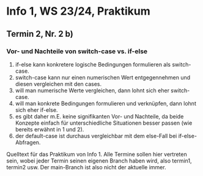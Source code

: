 # Info 1, WS 23/24, Praktikum

## Termin 2, Nr. 2 b)

### Vor- und Nachteile von switch-case vs. if-else

1. if-else kann konkretere logische Bedingungen formulieren als switch-case.
2. switch-case kann nur einen numerischen Wert entgegennehmen und diesen vergleichen mit den cases.
3. will man numerische Werte vergleichen, dann lohnt sich eher switch-case.
4. will man konkrete Bedingungen formulieren und verknüpfen, dann lohnt sich eher if-else.
5. es gibt daher m.E. keine signifikanten Vor- und Nachteile, da beide Konzepte einfach für unterschiedliche Situationen besser passen (wie bereits erwähnt in 1 und 2).
6. der default-case ist durchaus vergleichbar mit dem else-Fall bei if-else-Abfragen.

Quelltext für das Praktikum von Info 1.
Alle Termine sollen hier vertreten sein,
wobei jeder Termin seinen eigenen Branch haben wird,
also termin1, termin2 usw.
Der main-Branch ist also nicht der aktuelle immer.